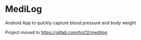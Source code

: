# MediLog
Android App to quickly capture blood pressure and body weight

Project moved to https://gitlab.com/toz12/medilog
